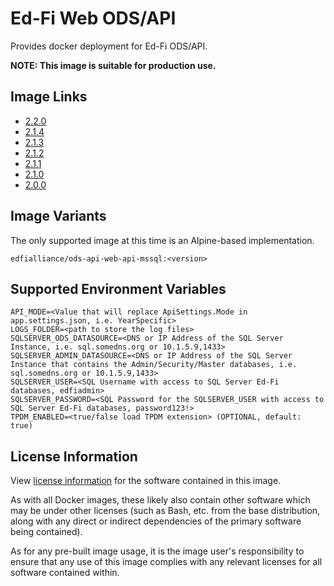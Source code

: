 # Ed-Fi Web ODS/API
Provides docker deployment for Ed-Fi ODS/API.

**NOTE: This image is suitable for production use.**

## Image Links
- [2.2.0](https://github.com/Ed-Fi-Alliance-OSS/Ed-Fi-ODS-Docker/blob/v2.2.0/Web-Ods-Api/Alpine/mssql/Dockerfile)
- [2.1.4](https://github.com/Ed-Fi-Alliance-OSS/Ed-Fi-ODS-Docker/blob/v2.1.4/Web-Ods-Api/Alpine/mssql/Dockerfile)
- [2.1.3](https://github.com/Ed-Fi-Alliance-OSS/Ed-Fi-ODS-Docker/blob/v2.1.3/Web-Ods-Api/Alpine/mssql/Dockerfile)
- [2.1.2](https://github.com/Ed-Fi-Alliance-OSS/Ed-Fi-ODS-Docker/blob/v2.1.2/Web-Ods-Api/Alpine/mssql/Dockerfile)
- [2.1.1](https://github.com/Ed-Fi-Alliance-OSS/Ed-Fi-ODS-Docker/blob/v2.1.1/Web-Ods-Api/Alpine/mssql/Dockerfile)
- [2.1.0](https://github.com/Ed-Fi-Alliance-OSS/Ed-Fi-ODS-Docker/blob/v2.1.0/Web-Ods-Api/Alpine/mssql/Dockerfile)
- [2.0.0](https://github.com/Ed-Fi-Alliance-OSS/Ed-Fi-ODS-Docker/blob/v2.0.0/Web-Ods-Api/Alpine/mssql/Dockerfile)

## Image Variants
The only supported image at this time is an Alpine-based implementation.

`edfialliance/ods-api-web-api-mssql:<version>`

## Supported Environment Variables
```
API_MODE=<Value that will replace ApiSettings.Mode in app.settings.json, i.e. YearSpecific>
LOGS_FOLDER=<path to store the log files>
SQLSERVER_ODS_DATASOURCE=<DNS or IP Address of the SQL Server Instance, i.e. sql.somedns.org or 10.1.5.9,1433>
SQLSERVER_ADMIN_DATASOURCE=<DNS or IP Address of the SQL Server Instance that contains the Admin/Security/Master databases, i.e. sql.somedns.org or 10.1.5.9,1433>
SQLSERVER_USER=<SQL Username with access to SQL Server Ed-Fi databases, edfiadmin>
SQLSERVER_PASSWORD=<SQL Password for the SQLSERVER_USER with access to SQL Server Ed-Fi databases, password123!>
TPDM_ENABLED=<true/false load TPDM extension> (OPTIONAL, default: true)
```

## License Information
View [license information](https://github.com/Ed-Fi-Alliance-OSS/Ed-Fi-ODS-Docker/blob/main/LICENSE) for the software contained in this image.

As with all Docker images, these likely also contain other software which may be under other licenses (such as Bash, etc. from the base distribution, along with any direct or indirect dependencies of the primary software being contained).

As for any pre-built image usage, it is the image user's responsibility to ensure that any use of this image complies with any relevant licenses for all software contained within.
